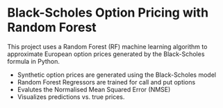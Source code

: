 # Black-Scholes Option Pricing with Random Forest

This project uses a Random Forest (RF) machine learning algorithm to approximate European option prices generated by the Black-Scholes formula in Python. 

- Synthetic option prices are generated using the Black-Scholes model
- Random Forest Regressors are trained for call and put options
- Evalutes the Normalised Mean Squared Error (NMSE)
- Visualizes predictions vs. true prices.
